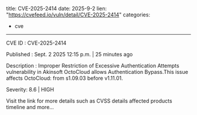  
title: CVE-2025-2414
date: 2025-9-2
lien: "https://cvefeed.io/vuln/detail/CVE-2025-2414"
categories:
  - cve
---

CVE ID : CVE-2025-2414

Published :  Sept. 2
2025
12:15 p.m. | 25 minutes ago

Description : Improper Restriction of Excessive Authentication Attempts vulnerability in Akinsoft OctoCloud allows Authentication Bypass.This issue affects OctoCloud: from s1.09.03 before v1.11.01.

Severity: 8.6 | HIGH

Visit the link for more details
such as CVSS details
affected products
timeline
and more...

